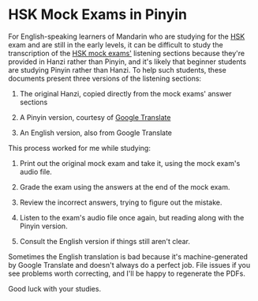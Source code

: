 # HSK Mock Exams in Pinyin

For English-speaking learners of Mandarin who are studying for the
[HSK](https://en.wikipedia.org/wiki/Hanyu_Shuiping_Kaoshi) exam and
are still in the early levels, it can be difficult to study the
transcription of the [HSK mock
exams'](https://www.chinaeducenter.com/en/hsk/hskmaterials.php)
listening sections because they're provided in Hanzi rather than
Pinyin, and it's likely that beginner students are studying Pinyin
rather than Hanzi. To help such students, these documents present
three versions of the listening sections:

1. The original Hanzi, copied directly from the mock exams' answer
sections

2. A Pinyin version, courtesy of [Google
Translate](https://translate.google.com/)

3. An English version, also from Google Translate

This process worked for me while studying:

1. Print out the original mock exam and take it, using the mock exam's
audio file.

3. Grade the exam using the answers at the end of the mock exam.

4. Review the incorrect answers, trying to figure out the mistake.

5. Listen to the exam's audio file once again, but reading along with
the Pinyin version.

6. Consult the English version if things still aren't clear.

Sometimes the English translation is bad because it's
machine-generated by Google Translate and doesn't always do a perfect
job. File issues if you see problems worth correcting, and I'll be
happy to regenerate the PDFs.

Good luck with your studies.
